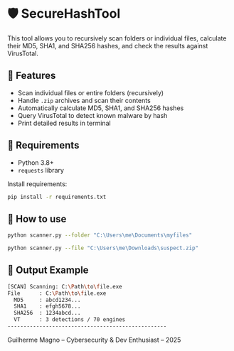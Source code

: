 # 🛡️ SecureHashTool

This tool allows you to recursively scan folders or individual files, calculate their MD5, SHA1, and SHA256 hashes, and check the results against VirusTotal.

## 🚀 Features
- Scan individual files or entire folders (recursively)
- Handle `.zip` archives and scan their contents
- Automatically calculate MD5, SHA1, and SHA256 hashes
- Query VirusTotal to detect known malware by hash
- Print detailed results in terminal 

## 🧰 Requirements

- Python 3.8+
- `requests` library

Install requirements:

```bash
pip install -r requirements.txt

```
## 🧰 How to use

```bash
python scanner.py --folder "C:\Users\me\Documents\myfiles"

python scanner.py --file "C:\Users\me\Downloads\suspect.zip"

```
## 🚀 Output Example

```bash
[SCAN] Scanning: C:\Path\to\file.exe
File      : C:\Path\to\file.exe
  MD5     : abcd1234...
  SHA1    : efgh5678...
  SHA256  : 1234abcd...
  VT      : 3 detections / 70 engines
--------------------------------------------------


```

Guilherme Magno – Cybersecurity & Dev Enthusiast – 2025
